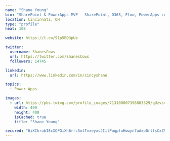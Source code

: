```yaml
---
name: "Shane Young"
bio: "SharePoint & PowerApps MVP - SharePoint, O365, Flow, PowerApps consulting? @PowerApps911 | Pure Snark? You found it."
location: Cincinnati, OH
type: "profile"
heat: 108

website: https://t.co/91p5BQ3pUe

twitter:
  username: ShanesCows
  url: https://twitter.com/ShanesCows
  followers: 14745

linkedin:
  url: https://www.linkedin.com/in/cincyshane

topics:
  - Power Apps

images:
  - url: https://pbs.twimg.com/profile_images/713100007398883329/qUzvsvQ3_400x400.jpg
    width: 400
    height: 400
    isCached: true
    title: "Shane Young"

secured: "6iXChrubI8cXQPGiXh6rrc5mlTvxeyxsJIilPuqptuHwwyn7uAxp0rltsCxZ94SNRJB+2JjGfF5q6kjLdWtR4DsByuQ2tjnMXaWcxOzFYd8gdhNIIvAhFJoGzs43G7TDJSdpdq6Wupk0i1CnVbhvb2yttgDr5lTTxQ61LQRABRPFQwgNR/8eRswJOo7rrKjmWfZbAmWn9yj2VQV/G8dEu500EdfLTyo2mYwr5SBRhIor8Jq0saoOKGUIER8iM/uirn9lfda28jJbD7bKKzB1I1iJshBUmiY3ICiGlxNe77EhA7SMC8Z/sffrcoAIVuDFSuEyAWpXFrp6DTZRXeqbP0oryRzZtgdBUtNIGPO6oS7CyyECOAxlDYJqqsXBepEjQqSdpx/DoeqM4xdetWGcR7GUmqPkEfTeREUxqppm8nU=;HHg5P4EXEC1mEI2f9xhC/Q=="
---
```


